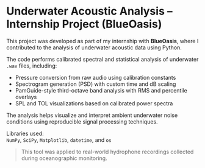 # Underwater Acoustic Analysis – Internship Project (BlueOasis)

This project was developed as part of my internship with **BlueOasis**, where I contributed to the analysis of underwater acoustic data using Python.

The code performs calibrated spectral and statistical analysis of underwater `.wav` files, including:
- Pressure conversion from raw audio using calibration constants
- Spectrogram generation (PSD) with custom time and dB scaling
- PamGuide-style third-octave band analysis with RMS and percentile overlays
- SPL and TOL visualizations based on calibrated power spectra

The analysis helps visualize and interpret ambient underwater noise conditions using reproducible signal processing techniques.

Libraries used:  
`NumPy`, `SciPy`, `Matplotlib`, `datetime`, and `os`

> This tool was applied to real-world hydrophone recordings collected during oceanographic monitoring.
